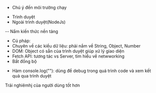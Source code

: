 <!-- JavaScript -->
- Chú ý đến môi trường chạy
+ Trình duyệt
+ Ngoài trình duyệt(NodeJs)

-- Nắm kiến thức nền tảng 
- Cú pháp:
- Chuyên về các kiểu dữ liệu: phải nắm về String, Object, Number
- DOM: Object có sẵn của trình duyệt giúp xử lý giao diện
- Fetch API: tương tác vs Server, tìm hiểu về netwworking
- Bất đồng bộ

+ Hàm console.log(""): dùng để debug trong quá trình code và xem kết quả qua trình duyệt




<!-- Vì sao để JavaScript trong body -->
Trải nghiêmhj của người dùng tốt hơn
